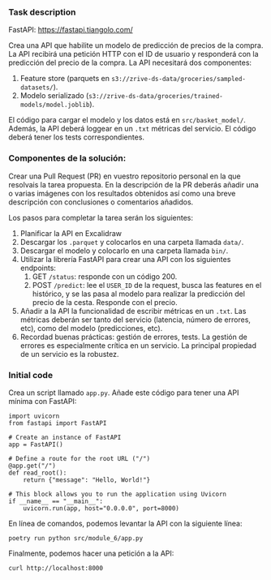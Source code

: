 ### Task description ###

FastAPI: https://fastapi.tiangolo.com/

Crea una API que habilite un modelo de predicción de precios de la compra. La API recibirá una petición HTTP con el ID de usuario y responderá con la predicción del precio de la compra. La API necesitará dos componentes: 
1. Feature store (parquets en `s3://zrive-ds-data/groceries/sampled-datasets/`).
2. Modelo serializado (`s3://zrive-ds-data/groceries/trained-models/model.joblib`). 

El código para cargar el modelo y los datos está en `src/basket_model/`. Además, la API deberá loggear en un `.txt` métricas del servicio. El código deberá tener los tests correspondientes.

### Componentes de la solución:
Crear una Pull Request (PR) en vuestro repositorio personal en la que resolvais la tarea propuesta. En la descripción de la PR deberás añadir una o varias imágenes con los resultados obtenidos así como una breve descripción con conclusiones o comentarios añadidos.

Los pasos para completar la tarea serán los siguientes:
1. Planificar la API en Excalidraw
2. Descargar los `.parquet` y colocarlos en una carpeta llamada `data/`.
3. Descargar el modelo y colocarlo en una carpeta llamada `bin/`.
4. Utilizar la librería FastAPI para crear una API con los siguientes endpoints:
    1. GET `/status`: responde con un código 200.
    2. POST `/predict`: lee el `USER_ID` de la request, busca las features en el histórico, y se las pasa al modelo para realizar la predicción del precio de la cesta. Responde con el precio.
5. Añadir a la API la funcionalidad de escribir métricas en un `.txt`. Las métricas deberán ser tanto del servicio (latencia, número de errores, etc), como del modelo (predicciones, etc).
6. Recordad buenas prácticas: gestión de errores, tests. La gestión de errores es especialmente crítica en un servicio. La principal propiedad de un servicio es la robustez.


### Initial code
Crea un script llamado `app.py`. Añade este código para tener una API mínima con FastAPI:
```
import uvicorn
from fastapi import FastAPI

# Create an instance of FastAPI
app = FastAPI()

# Define a route for the root URL ("/")
@app.get("/")
def read_root():
    return {"message": "Hello, World!"}

# This block allows you to run the application using Uvicorn
if __name__ == "__main__":
    uvicorn.run(app, host="0.0.0.0", port=8000)
```

En línea de comandos, podemos levantar la API con la siguiente línea:
```
poetry run python src/module_6/app.py
```

Finalmente, podemos hacer una petición a la API:
```
curl http://localhost:8000
```

